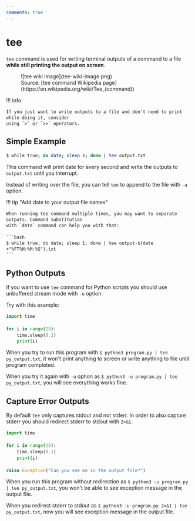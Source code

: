 ```yaml
---
comments: true
---
```


# tee

`tee` command is used for writing terminal outputs of a command to a file **while still printing the
output on screen**.

<figure markdown="span">
    ![tee wiki image](tee-wiki-image.png)
    <figcaption>Source: [tee command Wikipedia page](https://en.wikipedia.org/wiki/Tee_(command))</figcaption>
</figure>


!!! info

    If you just want to write outputs to a file and don't need to print while doing it, consider
    using `>` or `>>` operators.

## Simple Example

```bash title="bash"
$ while true; do date; sleep 1; done | tee output.txt
```

This command will print date for every second and write the outputs to `output.txt` until you
interrupt.

Instead of writing over the file, you can tell `tee` to append to the file with `-a` option.

!!! tip "Add date to your output file names"

    When running tee command multiple times, you may want to separate outputs. Command substitution
    with `date` command can help you with that:

    ```bash
    $ while true; do date; sleep 1; done | tee output-$(date +"%FT%H:%M:%S").txt
    ```

## Python Outputs

If you want to use `tee` command for Python scripts you should use unbuffered stream mode with `-u`
option.

Try with this example:

```python title="program.py"
import time

for i in range(25):
    time.sleep(0.1)
    print(i)
```

When you try to run this program with `$ python3 program.py | tee py_output.txt`, it won't print
anything to screen or write anything to file until program completed.

When you try it again with `-u` option as `$ python3 -u program.py | tee py_output.txt`, you will
see everything works fine.

## Capture Error Outputs

By default `tee` only captures stdout and not stderr. In order to also capture stderr you should
redirect stderr to stdout with `2>&1`.

```python title="program.py"
import time

for i in range(25):
    time.sleep(0.1)
    print(i)

raise Exception("Can you see me in the output file?")
```

When you run this program without redirection as `$ python3 -u program.py | tee py_output.txt`, you
won't be able to see exception message in the output file.

When you redirect stderr to stdout as `$ python3 -u program.py 2>&1 | tee py_output.txt`, now you
will see exception message in the output file.